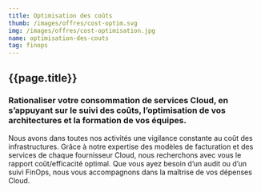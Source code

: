 ```yaml
---
title: Optimisation des coûts
thumb: /images/offres/cost-optim.svg
img: /images/offres/cost-optimisation.jpg
name: optimisation-des-couts
tag: finops
---
```


## {{page.title}}

### Rationaliser votre consommation de services Cloud, en s’appuyant sur le suivi des coûts, l’optimisation de vos architectures et la formation de vos équipes.

Nous avons dans toutes nos activités une vigilance constante au coût des infrastructures.
Grâce à notre expertise des modèles de facturation et des services de chaque fournisseur Cloud, nous recherchons avec
vous le rapport coût/efficacité optimal.
Que vous ayez besoin d’un audit ou d’un suivi FinOps, nous vous accompagnons dans la maîtrise de vos dépenses Cloud.
